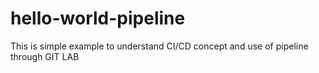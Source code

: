 # hello-world-pipeline
This is simple example to understand CI/CD concept and use of pipeline through GIT LAB 
